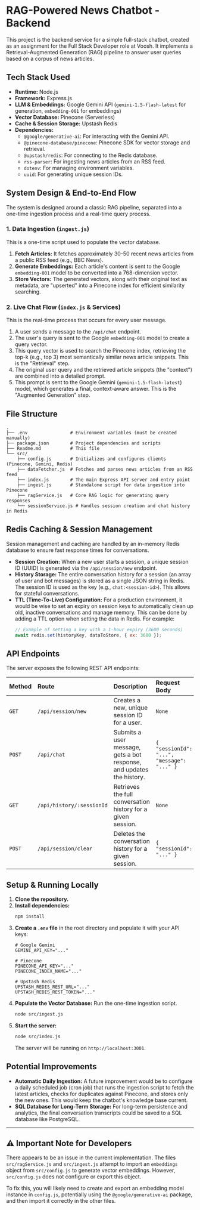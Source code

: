 # RAG-Powered News Chatbot - Backend

This project is the backend service for a simple full-stack chatbot, created as an assignment for the Full Stack Developer role at Voosh. It implements a Retrieval-Augmented Generation (RAG) pipeline to answer user queries based on a corpus of news articles.

## Tech Stack Used

* **Runtime:** Node.js
* **Framework:** Express.js
* **LLM & Embeddings:** Google Gemini API (`gemini-1.5-flash-latest` for generation, `embedding-001` for embeddings)
* **Vector Database:** Pinecone (Serverless)
* **Cache & Session Storage:** Upstash Redis
* **Dependencies:**
    * `@google/generative-ai`: For interacting with the Gemini API.
    * `@pinecone-database/pinecone`: Pinecone SDK for vector storage and retrieval.
    * `@upstash/redis`: For connecting to the Redis database.
    * `rss-parser`: For ingesting news articles from an RSS feed.
    * `dotenv`: For managing environment variables.
    * `uuid`: For generating unique session IDs.

## System Design & End-to-End Flow

The system is designed around a classic RAG pipeline, separated into a one-time ingestion process and a real-time query process.

### 1. Data Ingestion (`ingest.js`)

This is a one-time script used to populate the vector database.
1.  **Fetch Articles:** It fetches approximately 30-50 recent news articles from a public RSS feed (e.g., BBC News).
2.  **Generate Embeddings:** Each article's content is sent to the Google `embedding-001` model to be converted into a 768-dimension vector.
3.  **Store Vectors:** The generated vectors, along with their original text as metadata, are "upserted" into a Pinecone index for efficient similarity searching.

### 2. Live Chat Flow (`index.js` & Services)

This is the real-time process that occurs for every user message.
1.  A user sends a message to the `/api/chat` endpoint.
2.  The user's query is sent to the Google `embedding-001` model to create a query vector.
3.  This query vector is used to search the Pinecone index, retrieving the top-k (e.g., top 3) most semantically similar news article snippets. This is the "Retrieval" step.
4.  The original user query and the retrieved article snippets (the "context") are combined into a detailed prompt.
5.  This prompt is sent to the Google Gemini (`gemini-1.5-flash-latest`) model, which generates a final, context-aware answer. This is the "Augmented Generation" step.

## File Structure

```
.
├── .env                # Environment variables (must be created manually)
├── package.json        # Project dependencies and scripts
├── Readme.md           # This file
└── src/
    ├── config.js       # Initializes and configures clients (Pinecone, Gemini, Redis)
    ├── dataFetcher.js  # Fetches and parses news articles from an RSS feed
    ├── index.js        # The main Express API server and entry point
    ├── ingest.js       # Standalone script for data ingestion into Pinecone
    ├── ragService.js   # Core RAG logic for generating query responses
    └── sessionService.js # Handles session creation and chat history in Redis
```

## Redis Caching & Session Management

Session management and caching are handled by an in-memory Redis database to ensure fast response times for conversations.

* **Session Creation:** When a new user starts a session, a unique session ID (UUID) is generated via the `/api/session/new` endpoint.
* **History Storage:** The entire conversation history for a session (an array of user and bot messages) is stored as a single JSON string in Redis. The session ID is used as the key (e.g., `chat:<session-id>`). This allows for stateful conversations.
* **TTL (Time-To-Live) Configuration:** For a production environment, it would be wise to set an expiry on session keys to automatically clean up old, inactive conversations and manage memory. This can be done by adding a TTL option when setting the data in Redis. For example:
    ```javascript
    // Example of setting a key with a 1-hour expiry (3600 seconds)
    await redis.set(historyKey, dataToStore, { ex: 3600 });
    ```

## API Endpoints

The server exposes the following REST API endpoints:

| Method | Route                    | Description                                                                 | Request Body                  | Response Body                      |
| :----- | :----------------------- | :-------------------------------------------------------------------------- | :---------------------------- | :--------------------------------- |
| `GET`  | `/api/session/new`       | Creates a new, unique session ID for a user.                                | `None`                        | `{ "sessionId": "..." }`           |
| `POST` | `/api/chat`              | Submits a user message, gets a bot response, and updates the history.       | `{ "sessionId": "...", "message": "..." }` | `{ "response": "..." }`            |
| `GET`  | `/api/history/:sessionId`| Retrieves the full conversation history for a given session.                | `None`                        | `[{ "role": "...", "content": "..." }]` |
| `POST` | `/api/session/clear`     | Deletes the conversation history for a given session.                       | `{ "sessionId": "..." }`      | `{ "message": "Session cleared" }` |


## Setup & Running Locally

1.  **Clone the repository.**
2.  **Install dependencies:**
    ```bash
    npm install
    ```
3.  **Create a `.env` file** in the root directory and populate it with your API keys:
    ```env
    # Google Gemini
    GEMINI_API_KEY="..."

    # Pinecone
    PINECONE_API_KEY="..."
    PINECONE_INDEX_NAME="..."

    # Upstash Redis
    UPSTASH_REDIS_REST_URL="..."
    UPSTASH_REDIS_REST_TOKEN="..."
    ```
4.  **Populate the Vector Database:** Run the one-time ingestion script.
    ```bash
    node src/ingest.js
    ```
5.  **Start the server:**
    ```bash
    node src/index.js
    ```
    The server will be running on `http://localhost:3001`.

## Potential Improvements

* **Automatic Daily Ingestion:** A future improvement would be to configure a daily scheduled job (cron job) that runs the ingestion script to fetch the latest articles, checks for duplicates against Pinecone, and stores only the new ones. This would keep the chatbot's knowledge base current.
* **SQL Database for Long-Term Storage:** For long-term persistence and analytics, the final conversation transcripts could be saved to a SQL database like PostgreSQL.

---

## ⚠️ Important Note for Developers

There appears to be an issue in the current implementation. The files `src/ragService.js` and `src/ingest.js` attempt to import an `embeddings` object from `src/config.js` to generate vector embeddings. However, `src/config.js` does not configure or export this object.

To fix this, you will likely need to create and export an embedding model instance in `config.js`, potentially using the `@google/generative-ai` package, and then import it correctly in the other files.